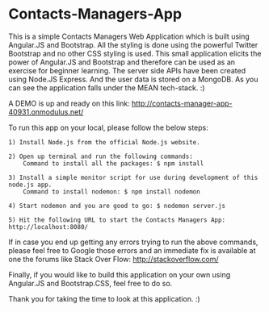 Contacts-Managers-App
=====================

  This is a simple Contacts Managers Web Application which is built using Angular.JS and Bootstrap. All the styling is done using the powerful Twitter Bootstrap and no other CSS styling is used. This small application elicits the power of Angular.JS and Bootstrap and therefore can be used as an exercise for beginner learning. The server side APIs have been created using Node.JS Express. And the user data is stored on a MongoDB. As you can see the application falls under the MEAN tech-stack. :)

  A DEMO is up and ready on this link: http://contacts-manager-app-40931.onmodulus.net/

  To run this app on your local, please follow the below steps:

    1) Install Node.js from the official Node.js website.

    2) Open up terminal and run the following commands:
        Command to install all the packages: $ npm install
    
    3) Install a simple monitor script for use during development of this node.js app. 
        Command to install nodemon: $ npm install nodemon

    4) Start nodemon and you are good to go: $ nodemon server.js

    5) Hit the following URL to start the Contacts Managers App: http://localhost:8080/


  If in case you end up getting any errors trying to run the above commands, please feel free to Google those errors and an immediate fix is available at one the forums like Stack Over Flow: http://stackoverflow.com/

  Finally, if you would like to build this application on your own using Angular.JS and Bootstrap.CSS, feel free to do so.

  Thank you for taking the time to look at this application. :)
